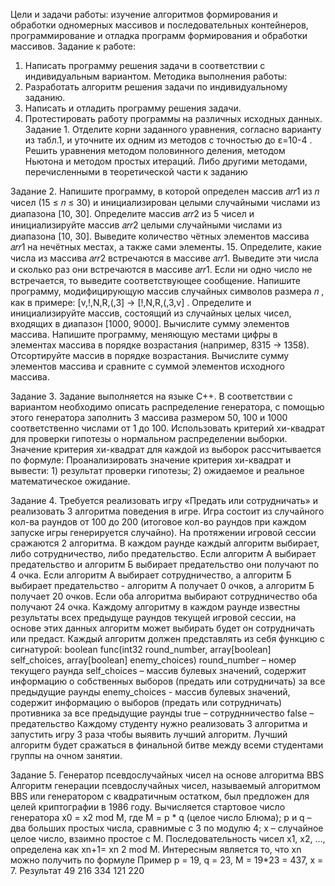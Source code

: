 Цели и задачи работы: изучение алгоритмов формирования и обработки одномерных массивов и последовательных контейнеров, программирование и отладка программ формирования и обработки массивов.
Задание к работе: 
1. Написать программу решения задачи в соответствии с индивидуальным вариантом.
Методика выполнения работы:
1. Разработать алгоритм решения задачи по индивидуальному заданию.
2. Написать и отладить программу решения задачи.
3. Протестировать работу программы на различных исходных данных.
Задание 1.  Отделите корни заданного уравнения, согласно варианту из табл.1, и уточните их одним из методов с точностью до ε=10-4 . Решить уравнения методом половинного деления, методом Ньютона и методом простых итераций. Либо другими методами, перечисленными в теоретической части к заданию
 
Задание 2. Напишите программу, в которой определен массив 𝑎𝑟𝑟1 из 𝑛 чисел (15 ≤ 𝑛 ≤ 30) и инициализирован целыми случайными числами из диапазона [10, 30]. Определите массив 𝑎𝑟𝑟2 из 5 чисел и инициализируйте массив 𝑎𝑟𝑟2 целыми случайными числами из диапазона [10, 30]. Выведите количество чётных элементов массива 𝑎𝑟𝑟1 на нечётных местах, а также сами элементы. 15. Определите, какие числа из массива 𝑎𝑟𝑟2 встречаются в массиве 𝑎𝑟𝑟1. Выведите эти числа и сколько раз они встречаются в массиве 𝑎𝑟𝑟1. Если ни одно число не встречается, то выведите соответствующее сообщение.  Напишите программу, модифицирующую массив случайных символов размера 𝑛 , как в примере: [v,!,N,R,(,3] → [!,N,R,(,3,v] . Определите и инициализируйте массив, состоящий из случайных целых чисел, входящих в диапазон [1000, 9000]. Вычислите сумму элементов массива. Напишите программу, меняющую местами цифры в элементах массива в порядке возрастания (например, 8315 → 1358). Отсортируйте массив в порядке возрастания. Вычислите сумму элементов массива и сравните с суммой элементов исходного массива.

Задание 3. Задание выполняется на языке C++. В соответствии с вариантом необходимо описать распределение генератора, с помощью этого генератора заполнить 3 массива размером 50, 100 и 1000 соответственно числами от 1 до 100. Использовать критерий хи-квадрат для проверки гипотезы о нормальном распределении выборки. Значение критерия хи-квадрат для каждой из выборок рассчитывается по формуле:
Проанализировать значение критерия хи-квадрат и вывести: 1) результат проверки гипотезы; 2) ожидаемое и реальное математическое ожидание.
 
Задание 4. Требуется реализовать игру «Предать или сотрудничать» и реализовать 3 алгоритма поведения в игре. Игра состоит из случайного кол-ва раундов от 100 до 200 (итоговое кол-во раундов при каждом запуске игры генерируется случайно). На протяжении игровой сессии сражаются 2 алгоритма. В каждом раунде каждый алгоритм выбирает, либо сотрудничество, либо предательство. Если алгоритм А выбирает предательство и алгоритм Б выбирает предательство они получают по 4 очка. Если алгоритм А выбирает сотрудничество, а алгоритм Б выбирает предательство - алгоритм А получает 0 очков, а алгоритм Б получает 20 очков. Если оба алгоритма выбирают сотрудничество оба получают 24 очка. Каждому алгоритму в каждом раунде известны результаты всех предыдуще раундов текущей игровой сессии, на основе этих данных алгоритм может выбирать будет он сотрудничать или предаст. Каждый алгоритм должен представлять из себя функцию с сигнатурой: boolean func(int32 round_number, array[boolean] self_choices, array[boolean] enemy_choices) round_number – номер текущего раунда self_choices – массив булевых значений, содержит информацию о собственных выборов (предать или сотрудничать) за все предыдущие раунды enemy_choices - массив булевых значений, содержит информацию о выборов (предать или сотрудничать) противника за все предыдущие раунды true – сотруднничество false – предательство Каждому студенту нужно реализовать 3 алгоритма и запустить игру 3 раза чтобы выявить лучший алгоритм. Лучший алгоритм будет сражаться в финальной битве между всеми студентами группы на очном занятии.

Задание 5. Генератор псевдослучайных чисел на основе алгоритма BBS Алгоритм генерации псевдослучайных чисел, называемый алгоритмом BBS или генератором с квадратичным остатком, был предложен для целей криптографии в 1986 году. Вычисляется стартовое число генератора х0 = х2 mod M, где M = p * q (целое число Блюма); p и q – два больших простых числа, сравнимые с 3 по модулю 4; x – случайное целое число, взаимно простое с М. Последовательность чисел x1, x2, …, определена как хn+1= хn 2 mod M. Интересным является то, что xn можно получить по формуле
  Пример p = 19, q = 23, M = 19*23 = 437, x = 7. Результат 49 216 334 121 220

